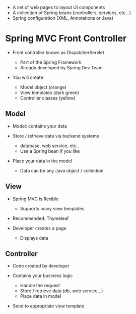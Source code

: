 - A set of web pages to layout UI components
- A collection of Spring beans (controllers, services, etc...)
- Spring configuration (XML, Annotations or Java)

# Spring MVC Front Controller

- Front controller known as DispatcherServlet
	- Part of the Spring Framework
	- Already developed by Spring Dev Team

- You will create
	- Model object (orange)
	- View templates (dark green)
	- Controller classes (yellow)


## Model

- Model: contains your data

- Store / retrieve data via backend systems
	- database, web service, etc..
	- Use a Spring bean if you like

- Place your data in the model
	- Data can be any Java object / collection

## View

- Spring MVC is flexible
	- Supports many view templates
- Recommended: Thymeleaf

- Developer creates a page
	- Displays data
## Controller

- Code created by developer

- Contains your business logic
	- Handle the request
	- Store / retrieve data (db, web service...)
	- Place data in model

- Send to appropriate view template